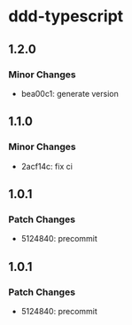 # ddd-typescript

## 1.2.0

### Minor Changes

- bea00c1: generate version

## 1.1.0

### Minor Changes

- 2acf14c: fix ci

## 1.0.1

### Patch Changes

- 5124840: precommit

## 1.0.1

### Patch Changes

- 5124840: precommit
